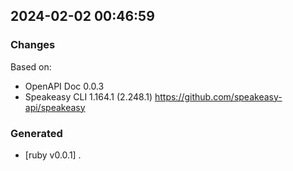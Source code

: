 

## 2024-02-02 00:46:59
### Changes
Based on:
- OpenAPI Doc 0.0.3 
- Speakeasy CLI 1.164.1 (2.248.1) https://github.com/speakeasy-api/speakeasy
### Generated
- [ruby v0.0.1] .